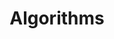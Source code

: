 ---
title: "Algorithms"
permalink: /algorithms/
excerpt: 
layout: tag
entries_layout: grid
classes: wide
taxonomy: algorithms
---